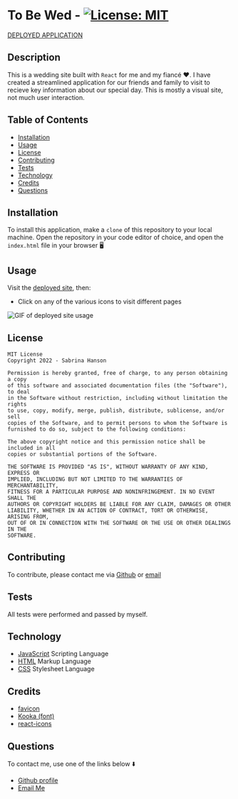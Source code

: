 # To Be Wed - [![License: MIT](https://img.shields.io/badge/License-MIT-yellow.svg)](https://opensource.org/licenses/MIT)

[DEPLOYED APPLICATION](#)

## **Description**

This is a wedding site built with `React` for me and my fiancé &hearts;. I have created a streamlined application for our friends and family to visit to recieve key information about our special day. This is mostly a visual site, not much user interaction.

## **Table of Contents**

- [Installation](#installation)
- [Usage](#usage)
- [License](#license)
- [Contributing](#contributing)
- [Tests](#tests)
- [Technology](#technology)
- [Credits](#credits)
- [Questions](#questions)

## **Installation**

To install this application, make a `clone` of this repository to your local machine. Open the repository in your code editor of choice, and open the `index.html` file in your browser 🖥️

## **Usage**

Visit the [deployed site](#), then:

- Click on any of the various icons to visit different pages

![GIF of deployed site usage](#)

## **License**

```
MIT License
Copyright 2022 - Sabrina Hanson

Permission is hereby granted, free of charge, to any person obtaining a copy
of this software and associated documentation files (the "Software"), to deal
in the Software without restriction, including without limitation the rights
to use, copy, modify, merge, publish, distribute, sublicense, and/or sell
copies of the Software, and to permit persons to whom the Software is
furnished to do so, subject to the following conditions:

The above copyright notice and this permission notice shall be included in all
copies or substantial portions of the Software.

THE SOFTWARE IS PROVIDED "AS IS", WITHOUT WARRANTY OF ANY KIND, EXPRESS OR
IMPLIED, INCLUDING BUT NOT LIMITED TO THE WARRANTIES OF MERCHANTABILITY,
FITNESS FOR A PARTICULAR PURPOSE AND NONINFRINGEMENT. IN NO EVENT SHALL THE
AUTHORS OR COPYRIGHT HOLDERS BE LIABLE FOR ANY CLAIM, DAMAGES OR OTHER
LIABILITY, WHETHER IN AN ACTION OF CONTRACT, TORT OR OTHERWISE, ARISING FROM,
OUT OF OR IN CONNECTION WITH THE SOFTWARE OR THE USE OR OTHER DEALINGS IN THE
SOFTWARE.
```

## **Contributing**

To contribute, please contact me via [Github](https://www.github.com/sabhanson) or [email](mailto:sabhanson7@gmail.com)

## **Tests**

All tests were performed and passed by myself.

## **Technology**

- [JavaScript](https://www.javascript.com/) Scripting Language
- [HTML](https://html.com/) Markup Language
- [CSS](https://www.w3schools.com/css/) Stylesheet Language

## **Credits**

- [favicon](https://www.favicon.cc/?action=icon&file_id=975461)
- [Kooka (font)](https://dafontonline.com/kooka-font-download-free/)
- [react-icons](https://react-icons.github.io/react-icons/)

## **Questions**

To contact me, use one of the links below ⬇️

- [Github profile](https://www.github.com/sabhanson)
- [Email Me](mailto:sabhanson7@gmail.com)

